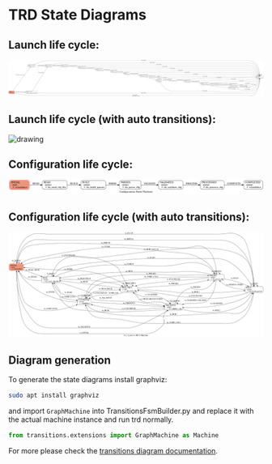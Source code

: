 # TRD State Diagrams

## Launch life cycle:

<img src="launch_state_diagram.png" alt="drawing"/>

## Launch life cycle (with auto transitions):

<img src="launch_state_diagram_auto_transitions.png" alt="drawing"/>

## Configuration life cycle:

<img src="config_cycle_state_diagram.png" alt="drawing"/>

## Configuration life cycle (with auto transitions):

<img src="config_cycle_state_diagram_auto_transitions.png" alt="drawing"/>

## Diagram generation
To generate the state diagrams install graphviz:

```bash
sudo apt install graphviz
```

and import `GraphMachine` into TransitionsFsmBuilder.py and replace it with the actual machine instance and run trd normally.

```python
from transitions.extensions import GraphMachine as Machine
```

For more please check the [transitions diagram documentation](https://github.com/pytransitions/transitions#-diagrams).